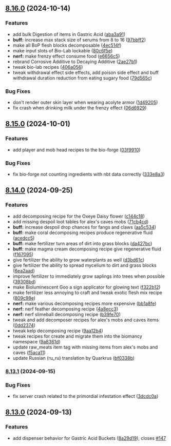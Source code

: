 ## [8.16.0](https://github.com/Elenterius/Biomancy/compare/1.20.1-v2.8.15.0...1.20.1-v2.8.16.0) (2024-10-14)


### Features

* add bulk Digestion of items in Gastric Acid ([aba3a91](https://github.com/Elenterius/Biomancy/commit/aba3a91c87d4b550e15ad28661c59e7c5614d9ff))
* **buff:** increase max stack size of serums from 8 to 16 ([97bbff2](https://github.com/Elenterius/Biomancy/commit/97bbff27a0183a29b6db1bfd35341362cfec86fb))
* make all BoP flesh blocks decomposable ([4ec514f](https://github.com/Elenterius/Biomancy/commit/4ec514f2c573bc4647113d0dba837fc5635f6a09))
* make input slots of Bio-Lab lockable ([80c6f5e](https://github.com/Elenterius/Biomancy/commit/80c6f5e01322427f8babbe645b3e144812b27288))
* **nerf:** make frenzy effect consume food ([e6656c5](https://github.com/Elenterius/Biomancy/commit/e6656c5b0cbad19e5e0c977198058b60a61ef168))
* rebrand Corrosive Additive to Decaying Additive ([2ae27b1](https://github.com/Elenterius/Biomancy/commit/2ae27b13505288f6051d4fa1d93d99defdd658b2))
* tweak bio-lab recipes ([406a056](https://github.com/Elenterius/Biomancy/commit/406a056fe59037802943736c7e7a33edb52a743a))
* tweak withdrawal effect side effects, add poison side effect and buff withdrawal duration reduction from eating sugary food ([79d565c](https://github.com/Elenterius/Biomancy/commit/79d565c9a1725b5ac1625a3af605781ffba2c44e))


### Bug Fixes

* don't render outer skin layer when wearing acolyte armor ([1d49205](https://github.com/Elenterius/Biomancy/commit/1d4920599e20cbf505f5d78eba4a2efa2efefd96))
* fix crash when drinking milk under the frenzy effect ([06d6929](https://github.com/Elenterius/Biomancy/commit/06d69297fc4be64d8b24be28b38949378d112c65))

## [8.15.0](https://github.com/Elenterius/Biomancy/compare/1.20.1-v2.8.14.0...1.20.1-v2.8.15.0) (2024-10-01)


### Features

* add player and mob head recipes to the bio-forge ([03f9910](https://github.com/Elenterius/Biomancy/commit/03f99108219d21cf766eb3e0dcb85c4f236f4fad))


### Bug Fixes

* fix bio-forge not counting ingredients with nbt data correctly ([333e8a3](https://github.com/Elenterius/Biomancy/commit/333e8a35ca7a1722b2bb0fe437c9d9fa67257410))

## [8.14.0](https://github.com/Elenterius/Biomancy/compare/1.20.1-v2.8.13.1...1.20.1-v2.8.14.0) (2024-09-25)


### Features

* add decomposing recipe for the Oxeye Daisy flower ([c144c18](https://github.com/Elenterius/Biomancy/commit/c144c185e282f0fcb2d380be2524c75304135ae6))
* add missing despoil loot tables for alex's caves mobs ([71cb4cd](https://github.com/Elenterius/Biomancy/commit/71cb4cd7de83bd73ccef42fe82d59e95e1b2fd2d))
* **buff:** increase despoil drop chances for fangs and claws ([aa5c534](https://github.com/Elenterius/Biomancy/commit/aa5c5349aa7d180d5bf9778a313e8f12e10fdb61))
* **buff:** make coral decomposing recipes produce regenerative fluid ([acedcc5](https://github.com/Elenterius/Biomancy/commit/acedcc5719baf83e2b104d648ea1c80592b60f82))
* **buff:** make fertilizer turn areas of dirt into grass blocks ([da427bc](https://github.com/Elenterius/Biomancy/commit/da427bc6f9b03bb62588ca306dfbc25ef08e7d1e))
* **buff:** make magma cream decomposing recipe give regenerative fluid ([f167095](https://github.com/Elenterius/Biomancy/commit/f1670952cb6a3d4045c403bf0a8d545439a54793))
* give fertilizer the ability to grow waterplants as well ([d3bd61c](https://github.com/Elenterius/Biomancy/commit/d3bd61ced90e3a2e8fc46653bae4a55cb2af5b46))
* give fertilizer the ability to spread mycelium to dirt and grass blocks ([6ea2aad](https://github.com/Elenterius/Biomancy/commit/6ea2aad23078118d7b44a032ec38806aaa414359))
* improve fertilizer to immediately grow saplings into trees when possible ([39308bd](https://github.com/Elenterius/Biomancy/commit/39308bd460944bd623c6c11124800fb2e5a3c110))
* make Bioluminescent Goo a sign applicator for glowing text ([f322b12](https://github.com/Elenterius/Biomancy/commit/f322b122358d1808f17789f763e019ede1a7ddc1))
* make fertilizer less annoying to craft and tweak exotic flesh mix recipe ([809c98e](https://github.com/Elenterius/Biomancy/commit/809c98e3e83a81e4edcd2ce9842c4fd61547bb6c))
* **nerf:** make various decomposing recipes more expensive ([bb1a8fe](https://github.com/Elenterius/Biomancy/commit/bb1a8fe1e532c777e289602772c676269543c0a8))
* **nerf:** nerf feather decomposing recipe ([4a8ecc3](https://github.com/Elenterius/Biomancy/commit/4a8ecc39bbb54a4776d85fdc45b7f248e3d4ca06))
* **nerf:** nerf slimeball decomposing recipe ([b39fe70](https://github.com/Elenterius/Biomancy/commit/b39fe70061f7c595665672f169f7b2667d5d5311))
* tweak and add decomposer recipes for alex's mobs and caves items ([0dd2374](https://github.com/Elenterius/Biomancy/commit/0dd237474b06c3ac63642ab8eeeeb3bf2921b435))
* tweak kelp decomposing recipe ([9aa12b4](https://github.com/Elenterius/Biomancy/commit/9aa12b4da5d346b78913219670ca1fcb69dad3d6))
* tweak recipes for create and migrate them into the biomancy namespace ([9a8361d](https://github.com/Elenterius/Biomancy/commit/9a8361d73f73bcefad97f043f57b0a652839aed2))
* update raw_meats item tag with missing items from alex's mobs and caves ([f5aca11](https://github.com/Elenterius/Biomancy/commit/f5aca11f226b29a21ac5bab78e38a63a2d712f52))
* update Russian (ru_ru) translation by Quarkrus ([bf0338b](https://github.com/Elenterius/Biomancy/commit/bf0338b0a97ca89a4c84b5e891e54dbf8679b508))

### [8.13.1](https://github.com/Elenterius/Biomancy/compare/1.20.1-v2.8.13.0...1.20.1-v2.8.13.1) (2024-09-15)


### Bug Fixes

* fix server crash related to the primordial infestation effect ([3dcdc0a](https://github.com/Elenterius/Biomancy/commit/3dcdc0a10d3e14712bf577dbf2c5a5c6c0cbd6e5))

## [8.13.0](https://github.com/Elenterius/Biomancy/compare/1.20.1-v2.8.12.0...1.20.1-v2.8.13.0) (2024-09-13)


### Features

* add dispenser behavior for Gastric Acid Buckets ([8a29d19](https://github.com/Elenterius/Biomancy/commit/8a29d192d5bcdd8d68d48ebb3237205a3a0439c2)), closes [#147](https://github.com/Elenterius/Biomancy/issues/147)

